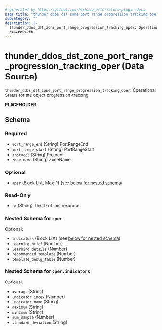 ```yaml
---
# generated by https://github.com/hashicorp/terraform-plugin-docs
page_title: "thunder_ddos_dst_zone_port_range_progression_tracking_oper Data Source - terraform-provider-thunder"
subcategory: ""
description: |-
  thunder_ddos_dst_zone_port_range_progression_tracking_oper: Operational Status for the object progression-tracking
  PLACEHOLDER
---
```


# thunder_ddos_dst_zone_port_range_progression_tracking_oper (Data Source)

`thunder_ddos_dst_zone_port_range_progression_tracking_oper`: Operational Status for the object progression-tracking

__PLACEHOLDER__



<!-- schema generated by tfplugindocs -->
## Schema

### Required

- `port_range_end` (String) PortRangeEnd
- `port_range_start` (String) PortRangeStart
- `protocol` (String) Protocol
- `zone_name` (String) ZoneName

### Optional

- `oper` (Block List, Max: 1) (see [below for nested schema](#nestedblock--oper))

### Read-Only

- `id` (String) The ID of this resource.

<a id="nestedblock--oper"></a>
### Nested Schema for `oper`

Optional:

- `indicators` (Block List) (see [below for nested schema](#nestedblock--oper--indicators))
- `learning_brief` (Number)
- `learning_details` (Number)
- `recommended_template` (Number)
- `template_debug_table` (Number)

<a id="nestedblock--oper--indicators"></a>
### Nested Schema for `oper.indicators`

Optional:

- `average` (String)
- `indicator_index` (Number)
- `indicator_name` (String)
- `maximum` (String)
- `minimum` (String)
- `num_sample` (Number)
- `standard_deviation` (String)


